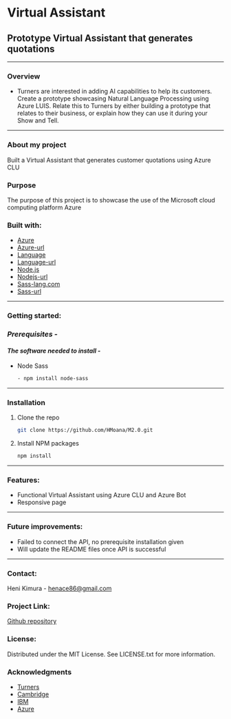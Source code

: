 # Virtual Assistant

## Prototype Virtual Assistant that generates quotations

---

### **Overview**

- Turners are interested in adding AI capabilities to help its customers. Create a prototype showcasing Natural Language Processing using Azure LUIS. Relate this to Turners by either building a prototype that relates to their business, or explain how they can use it during your Show and Tell.

---

### **About my project**

Built a Virtual Assistant that generates customer quotations using Azure CLU

### **Purpose**

The purpose of this project is to showcase the use of the Microsoft cloud computing platform Azure

### **Built with:**

- [Azure](https://img.shields.io/badge/Azure-20232A?style=for-the-badge&logo-azure&logoColor=61DAFB "Azure")
- [Azure-url](https://azure.microsoft.com/en-us/get-started/azure-portal "Azureurl")
- [Language](https://img.shields.io/badge/Language-20232A?style=for-the-badge&logo-language&logoColor=61DAFB "Language")
- [Language-url](https://language.cognitive.azure.com/ "Languageurl")
- [Node.js](https://img.shields.io/badge/Node-20232A?style=for-the-badge&logo-note&logoColor=61DAFB "Nodejs")
- [Nodejs-url](https://nodejs.org/en "Nodejsurl")
- [Sass-lang.com](https://img.shields.io/badge/Sass-20232A?style=for-the-badge&logo-sass&logoColor=CF649A "Sasslangcom")
- [Sass-url](https://sass-lang.com/ "Sassurl")

---

### **Getting started:**

### _Prerequisites -_

#### _The software needed to install -_

- Node Sass

  ```sh
  - npm install node-sass
  ```

---

### Installation

1. Clone the repo

   ```sh
   git clone https://github.com/HMoana/M2.0.git
   ```

2. Install NPM packages

   ```sh
   npm install
   ```

---

### **Features:**

- Functional Virtual Assistant using Azure CLU and Azure Bot
- Responsive page

---

### **Future improvements:**

- Failed to connect the API, no prerequisite installation given
- Will update the README files once API is successful

---

### **Contact:**

Heni Kimura - henace86@gmail.com

### **Project Link:**

[Github repository](https://github.com/HMoana/M2.0.git "Github repository")

### **License:**

Distributed under the MIT License. See LICENSE.txt for more information.

### **Acknowledgments**

- [Turners](https://www.turners.co.nz/ "Turners")
- [Cambridge](https://youtu.be/8S3qHHUKqYk "Cambridge")
- [IBM](https://youtu.be/fLvJ8VdHLA0 "IBM")
- [Azure](https://youtu.be/ZIlLvKg7owM "Azure")
